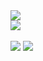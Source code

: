 <a href="https://github.com/jsericksk">
  <img src="https://github-readme-stats.vercel.app/api?username=jsericksk&custom_title=My Github Statics&show_icons=true&theme=midnight-purple&count_private=true" />
  <br/>
    <img
      src="https://github-readme-stats.vercel.app/api/top-langs/?username=jsericksk&layout=compact&langs_count=99&theme=midnight-purple" />
    </br>
</a>

<div>
  <br>
  <a href="https://www.linkedin.com/in/jsericksk" target="_blank"><img
      src="https://img.shields.io/badge/-LinkedIn-%230077B5?style=for-the-badge&logo=linkedin&logoColor=white"
      target="_blank"></a>
  <a href="mailto:jsericksk@gmail.com"><img
      src="https://img.shields.io/badge/-Gmail-%23333?style=for-the-badge&logo=gmail&logoColor=white"
      target="_blank"></a>
  </br>
</div>
